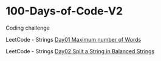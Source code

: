 # 100-Days-of-Code-V2

Coding challenge

LeetCode - Strings [Day01 Maximum number of Words](https://leetcode.com/problems/maximum-number-of-words-found-in-sentences/submissions/)

LeetCode - Strings [Day02 Split a String in Balanced Strings](https://leetcode.com/problems/split-a-string-in-balanced-strings/submissions/)
